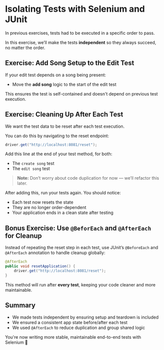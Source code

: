 # Isolating Tests with Selenium and JUnit

In previous exercises, tests had to be executed in a specific order to pass.

In this exercise, we’ll make the tests **independent** so they always succeed, no matter the order.


## Exercise: Add Song Setup to the Edit Test

If your edit test depends on a song being present:
- Move the **add song** logic to the start of the edit test

This ensures the test is self-contained and doesn't depend on previous test execution.

## Exercise: Cleaning Up After Each Test

We want the test data to be reset after each test execution.

You can do this by navigating to the reset endpoint:

```java
driver.get("http://localhost:8081/reset");
```

Add this line at the end of your test method, for both:
- The `create song` test
- The `edit song` test

> **Note:** Don’t worry about code duplication for now — we’ll refactor this later.

After adding this, run your tests again. You should notice:
- Each test now resets the state
- They are no longer order-dependent
- Your application ends in a clean state after testing

## Bonus Exercise: Use `@BeforEach` and `@AfterEach` for Cleanup

Instead of repeating the reset step in each test, use JUnit’s `@BeforeEach` and `@AfterEach` annotation to handle cleanup globally:

```java
@AfterEach
public void resetApplication() {
    driver.get("http://localhost:8081/reset");
}
```

This method will run after **every test**, keeping your code cleaner and more maintainable.


## Summary

- We made tests independent by ensuring setup and teardown is included
- We ensured a consistent app state before/after each test
- We used `@AfterEach` to reduce duplication and group shared logic

You're now writing more stable, maintainable end-to-end tests with Selenium 🚀

